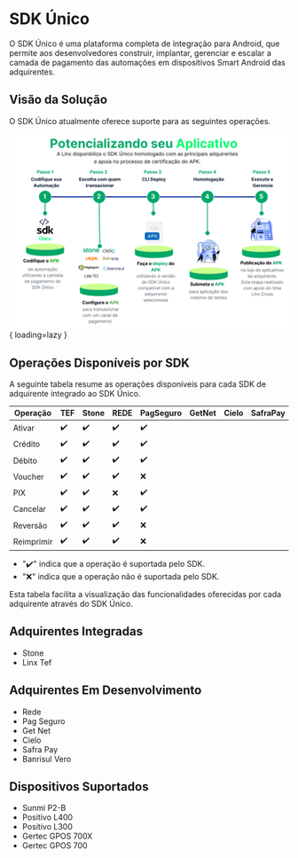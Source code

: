 # SDK Único

O SDK Único é uma plataforma completa de integração para Android, que permite aos desenvolvedores construir, implantar, gerenciar e escalar a camada de pagamento das automações em dispositivos Smart Android das adquirentes.
## Visão da Solução

O SDK Único atualmente oferece suporte para as seguintes operações.

![Visão da Solução](../assets/images/visao-solucao.png){ loading=lazy }


  [Visão da Solução]: assets/images/visao-solucao.png
  

## Operações Disponíveis por SDK

A seguinte tabela resume as operações disponíveis para cada SDK de adquirente integrado ao SDK Único.

| Operação   |TEF|Stone|REDE|PagSeguro| GetNet | Cielo | SafraPay | Banrisul |
|------------|----|---|------|--|---|----|-----|----|
| Ativar     | ✔️ | ✔️ | ✔️ | ✔️ |    |  | |  |  
| Crédito    | ✔️ | ✔️ | ✔️ | ✔️ |    |  | |  |
| Débito     | ✔️ | ✔️ | ✔️ | ✔️ |    |  | |  |
| Voucher    | ✔️ | ✔️ | ✔️ | ❌ |    |  | |  |
| PIX        | ✔️ | ✔️ | ❌ | ✔️ |   |  | |  |
| Cancelar   | ✔️ | ✔️ | ✔️ | ✔️ |   |  | |  |
| Reversão   | ✔️ | ✔️ | ✔️ | ❌ |   |  | |  |
| Reimprimir | ✔️ | ✔️ | ✔️ | ❌ |   |  | |  |

- "✔️" indica que a operação é suportada pelo SDK.
- "❌" indica que a operação não é suportada pelo SDK.

Esta tabela facilita a visualização das funcionalidades oferecidas por cada adquirente através do SDK Único.

[Visão da Solução]: assets/images/visao-solucao.png


## Adquirentes Integradas

- Stone
- Linx Tef

## Adquirentes Em Desenvolvimento

- Rede
- Pag Seguro
- Get Net
- Cielo
- Safra Pay
- Banrisul Vero


## Dispositivos Suportados

- Sunmi P2-B
- Positivo L400
- Positivo L300
- Gertec GPOS 700X
- Gertec GPOS 700